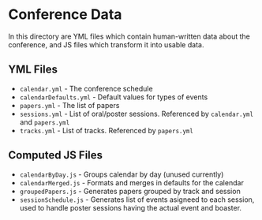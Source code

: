 # Conference Data

In this directory are YML files which contain human-written data about the conference, and JS files which transform it into usable data.

## YML Files
* `calendar.yml` - The conference schedule
* `calendarDefaults.yml` - Default values for types of events
* `papers.yml` - The list of papers
* `sessions.yml` - List of oral/poster sessions. Referenced by `calendar.yml` and `papers.yml`
* `tracks.yml` - List of tracks. Referenced by `papers.yml`

## Computed JS Files
* `calendarByDay.js` - Groups calendar by day (unused currently)
* `calendarMerged.js` - Formats and merges in defaults for the calendar
* `groupedPapers.js` - Generates papers grouped by track and session
* `sessionSchedule.js` - Generates list of events asigneed to each session, used to handle poster sessions having the actual event and boaster.